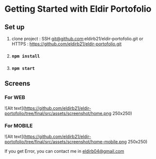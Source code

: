 # Getting Started with Eldir Portofolio

## Set up

1.  clone project : SSH git@github.com:eldirb21/eldir-portofolio.git or HTTPS : https://github.com/eldirb21/eldir-portofolio.git
2.  ### `npm install`
3.  ### `npm start`

## Screens

### For WEB

![Alt text](https://github.com/eldirb21/eldir-portofolio/tree/final/src/assets/screenshot/home.png 250x250)

### For MOBILE

![Alt text](https://github.com/eldirb21/eldir-portofolio/tree/final/src/assets/screenshot/home-mobile.png 250x250)

If you get Error, you can contact me in eldirb04@gmail.com
